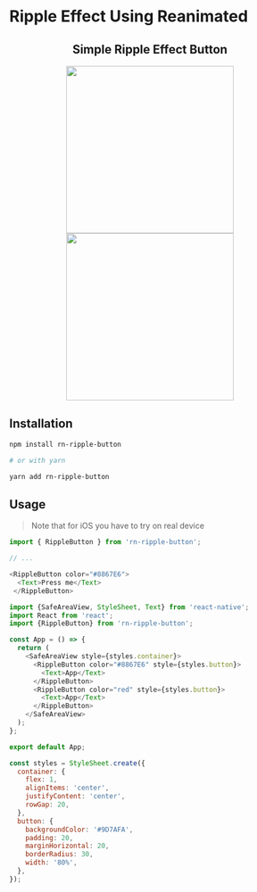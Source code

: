 # Ripple Effect Using Reanimated
<div align="center">
<h2>Simple Ripple Effect Button</h2>

<img src="images/android.gif" width="300" />
<img src="images/ios.gif" width="300" />
</div>

## Installation

```sh
npm install rn-ripple-button

# or with yarn

yarn add rn-ripple-button
```

## Usage
>  Note that for iOS you have to try on real device

```js
import { RippleButton } from 'rn-ripple-button';

// ...

<RippleButton color="#8867E6">
  <Text>Press me</Text>
 </RippleButton>
```
```js
import {SafeAreaView, StyleSheet, Text} from 'react-native';
import React from 'react';
import {RippleButton} from 'rn-ripple-button';

const App = () => {
  return (
    <SafeAreaView style={styles.container}>
      <RippleButton color="#8867E6" style={styles.button}>
        <Text>App</Text>
      </RippleButton>
      <RippleButton color="red" style={styles.button}>
        <Text>App</Text>
      </RippleButton>
    </SafeAreaView>
  );
};

export default App;

const styles = StyleSheet.create({
  container: {
    flex: 1,
    alignItems: 'center',
    justifyContent: 'center',
    rowGap: 20,
  },
  button: {
    backgroundColor: '#9D7AFA',
    padding: 20,
    marginHorizontal: 20,
    borderRadius: 30,
    width: '80%',
  },
});

```
